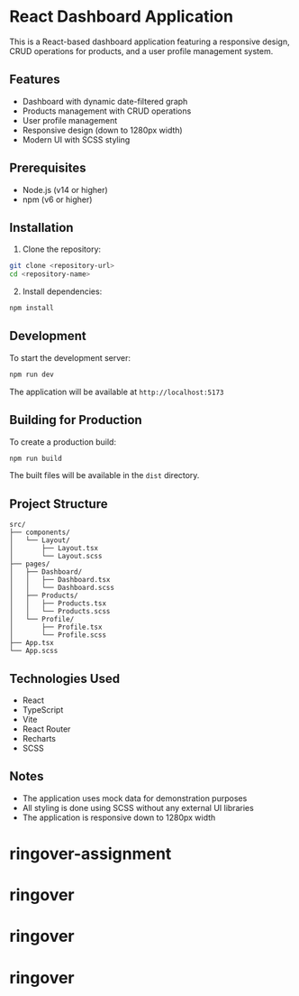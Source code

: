 # React Dashboard Application

This is a React-based dashboard application featuring a responsive design, CRUD operations for products, and a user profile management system.

## Features

- Dashboard with dynamic date-filtered graph
- Products management with CRUD operations
- User profile management
- Responsive design (down to 1280px width)
- Modern UI with SCSS styling

## Prerequisites

- Node.js (v14 or higher)
- npm (v6 or higher)

## Installation

1. Clone the repository:
```bash
git clone <repository-url>
cd <repository-name>
```

2. Install dependencies:
```bash
npm install
```

## Development

To start the development server:

```bash
npm run dev
```

The application will be available at `http://localhost:5173`

## Building for Production

To create a production build:

```bash
npm run build
```

The built files will be available in the `dist` directory.

## Project Structure

```
src/
├── components/
│   └── Layout/
│       ├── Layout.tsx
│       └── Layout.scss
├── pages/
│   ├── Dashboard/
│   │   ├── Dashboard.tsx
│   │   └── Dashboard.scss
│   ├── Products/
│   │   ├── Products.tsx
│   │   └── Products.scss
│   └── Profile/
│       ├── Profile.tsx
│       └── Profile.scss
├── App.tsx
└── App.scss
```

## Technologies Used

- React
- TypeScript
- Vite
- React Router
- Recharts
- SCSS

## Notes

- The application uses mock data for demonstration purposes
- All styling is done using SCSS without any external UI libraries
- The application is responsive down to 1280px width
# ringover-assignment
# ringover
# ringover
# ringover
